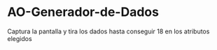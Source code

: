 AO-Generador-de-Dados
=====================

Captura la pantalla y tira los dados hasta conseguir 18 en los atributos elegidos
